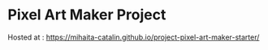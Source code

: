 # Pixel Art Maker Project

Hosted at : https://mihaita-catalin.github.io/project-pixel-art-maker-starter/ 

